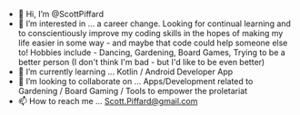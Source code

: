- 👋 Hi, I’m @ScottPiffard
- 👀 I’m interested in ... a career change. Looking for continual learning and to conscientiously improve my coding skills in the hopes of making my life easier in some way - and maybe that code could help someone else to! Hobbies include - Dancing, Gardening, Board Games, Trying to be a better person (I don't think I'm bad - but I'd like to be even better)
- 🌱 I’m currently learning ... Kotlin / Android Developer App
- 💞️ I’m looking to collaborate on ... Apps/Development related to Gardening / Board Gaming / Tools to empower the proletariat
- 📫 How to reach me ... Scott.Piffard@gmail.com

<!---
ScottPiffard/ScottPiffard is a ✨ special ✨ repository because its `README.md` (this file) appears on your GitHub profile.
You can click the Preview link to take a look at your changes.
--->
